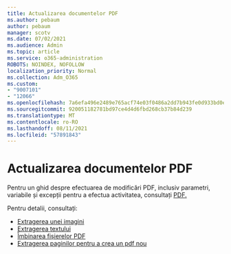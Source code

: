 ```yaml
---
title: Actualizarea documentelor PDF
ms.author: pebaum
author: pebaum
manager: scotv
ms.date: 07/02/2021
ms.audience: Admin
ms.topic: article
ms.service: o365-administration
ROBOTS: NOINDEX, NOFOLLOW
localization_priority: Normal
ms.collection: Adm_O365
ms.custom:
- "9007101"
- "12066"
ms.openlocfilehash: 7a6efa496e2489e765acf74e03f0486a2dd7b943fe0d933bd0eda4d50883aa2c
ms.sourcegitcommit: 920051182781bd97ce4d4d6fbd268cb37b84d239
ms.translationtype: MT
ms.contentlocale: ro-RO
ms.lasthandoff: 08/11/2021
ms.locfileid: "57891843"
---
```

# <a name="update-pdf-documents"></a>Actualizarea documentelor PDF

Pentru un ghid despre efectuarea de modificări PDF, inclusiv parametri, variabile și excepții pentru a efectua activitatea, consultați [PDF.](https://docs.microsoft.com/power-automate/desktop-flows/actions-reference/pdf)

Pentru detalii, consultați:

- [Extragerea unei imagini](https://docs.microsoft.com/power-automate/desktop-flows/actions-reference/pdf#pdf-actions)
- [Extragerea textului](https://docs.microsoft.com/power-automate/desktop-flows/actions-reference/pdf#extracttextfrompdfaction)
- [Îmbinarea fișierelor PDF](https://docs.microsoft.com/power-automate/desktop-flows/actions-reference/pdf#mergefiles)
- [Extragerea paginilor pentru a crea un pdf nou](https://docs.microsoft.com/power-automate/desktop-flows/actions-reference/pdf#extractpages)
